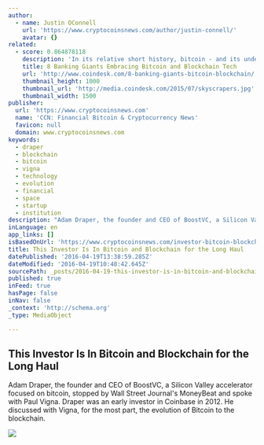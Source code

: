 ```yaml
---
author:
  - name: Justin OConnell
    url: 'https://www.cryptocoinsnews.com/author/justin-connell/'
    avatar: {}
related:
  - score: 0.864878118
    description: 'In its relative short history, bitcoin - and its underlying technology the blockchain - have captivated thinkers around the world, but not everyone was quick to see the potential. Due in part to its initial billing as a threat to the traditional financial ecosystem, these institutions have perhaps understandably responded with sharp critiques and deep skepticism for the technology.'
    title: 8 Banking Giants Embracing Bitcoin and Blockchain Tech
    url: 'http://www.coindesk.com/8-banking-giants-bitcoin-blockchain/'
    thumbnail_height: 1000
    thumbnail_url: 'http://media.coindesk.com/2015/07/skyscrapers.jpg'
    thumbnail_width: 1500
publisher:
  url: 'https://www.cryptocoinsnews.com'
  name: 'CCN: Financial Bitcoin & Cryptocurrency News'
  favicon: null
  domain: www.cryptocoinsnews.com
keywords:
  - draper
  - blockchain
  - bitcoin
  - vigna
  - technology
  - evolution
  - financial
  - space
  - startup
  - institution
description: "Adam Draper, the founder and CEO of BoostVC, a Silicon Valley accelerator focused on bitcoin, stopped by Wall Street Journal's MoneyBeat and spoke with Paul Vigna. Draper was an early investor in Coinbase in 2012. He discussed with Vigna, for the most part, the evolution of Bitcoin to the blockchain."
inLanguage: en
app_links: []
isBasedOnUrl: 'https://www.cryptocoinsnews.com/investor-bitcoin-blockchain-long-haul/'
title: This Investor Is In Bitcoin and Blockchain for the Long Haul
datePublished: '2016-04-19T13:38:59.285Z'
dateModified: '2016-04-19T10:48:42.645Z'
sourcePath: _posts/2016-04-19-this-investor-is-in-bitcoin-and-blockchain-for-the-long-haul.md
published: true
inFeed: true
hasPage: false
inNav: false
_context: 'http://schema.org'
_type: MediaObject

---
```

<article style=""><h1>This Investor Is In Bitcoin and Blockchain for the Long Haul</h1><p>Adam Draper, the founder and CEO of BoostVC, a Silicon Valley accelerator focused on bitcoin, stopped by Wall Street Journal's MoneyBeat and spoke with Paul Vigna. Draper was an early investor in Coinbase in 2012. He discussed with Vigna, for the most part, the evolution of Bitcoin to the blockchain.</p><img src="https://www.cryptocoinsnews.com/wp-content/uploads/2016/03/Investor-saplings.jpg" /></article>